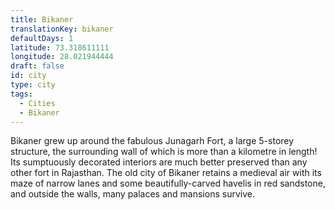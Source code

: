 ```yaml
---
title: Bikaner
translationKey: bikaner
defaultDays: 1
latitude: 73.318611111
longitude: 28.021944444
draft: false
id: city
type: city
tags:
  - Cities
  - Bikaner
---
```

Bikaner grew up around the fabulous Junagarh Fort, a large 5-storey structure, the surrounding wall of which is more than a kilometre in length! Its sumptuously decorated interiors are much better preserved than any other fort in Rajasthan. The old city of Bikaner retains a medieval air with its maze of narrow lanes and some beautifully-carved havelis in red sandstone, and outside the walls, many palaces and mansions survive.